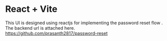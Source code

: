 # React + Vite

This UI is designed using reactjs for implementing the password reset flow . 
The backend url is attached here. https://github.com/prasanth2817/password-reset

